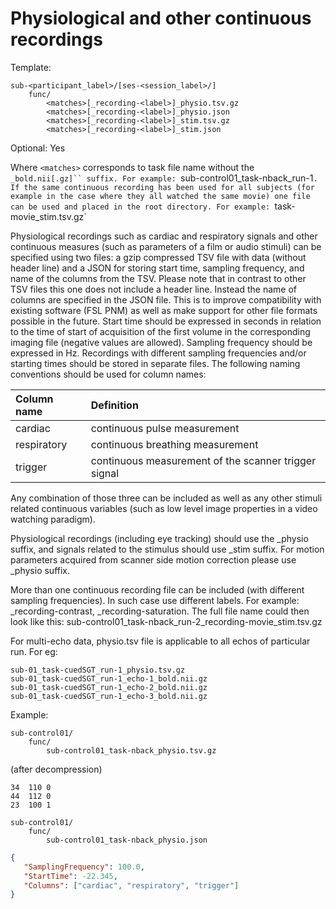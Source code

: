 # Physiological and other continuous recordings

Template:
```
sub-<participant_label>/[ses-<session_label>/]
    func/
        <matches>[_recording-<label>]_physio.tsv.gz
        <matches>[_recording-<label>]_physio.json
        <matches>[_recording-<label>]_stim.tsv.gz
        <matches>[_recording-<label>]_stim.json
```

Optional: Yes

Where ``<matches>`` corresponds to task file name without the `_bold.nii[.gz]`` suffix. For example: `sub-control01_task-nback_run-1`. If the same continuous recording has been used for all subjects (for example in the case where they all watched the same movie) one file can be used and placed in the root directory. For example: `task-movie_stim.tsv.gz`

Physiological recordings such as cardiac and respiratory signals and other continuous measures (such as parameters of a film or audio stimuli) can be specified using two files: a gzip compressed TSV file with data (without header line) and a JSON for storing start time, sampling frequency, and name of the columns from the TSV. Please note that in contrast to other TSV files this one does not include a header line. Instead the name of columns are specified in the JSON file. This is to improve compatibility with existing software (FSL PNM) as well as make support for other file formats possible in the future.  Start time should be expressed in seconds in relation to the time of start of acquisition of the first volume in the corresponding imaging file (negative values are allowed). Sampling frequency should be expressed in Hz. Recordings with different sampling frequencies and/or starting times should be stored in separate files. The following naming conventions should be used for column names:

| Column name | Definition                                           |
|:------------|:-----------------------------------------------------|
| cardiac     | continuous pulse measurement                         |
| respiratory | continuous breathing measurement                     |
| trigger     | continuous measurement of the scanner trigger signal |

Any combination of those three can be included as well as any other stimuli related continuous variables (such as low level image properties in a video watching paradigm).

Physiological recordings (including eye tracking) should use the _physio suffix, and signals related to the stimulus should use _stim suffix. For motion parameters acquired from scanner side motion correction please use _physio suffix.

More than one continuous recording file can be included (with different sampling frequencies). In such case use different labels. For example: _recording-contrast, _recording-saturation. The full file name could then look like this: sub-control01_task-nback_run-2_recording-movie_stim.tsv.gz

For multi-echo data, physio.tsv file is applicable to all echos of particular run.
For eg:
```
sub-01_task-cuedSGT_run-1_physio.tsv.gz
sub-01_task-cuedSGT_run-1_echo-1_bold.nii.gz
sub-01_task-cuedSGT_run-1_echo-2_bold.nii.gz
sub-01_task-cuedSGT_run-1_echo-3_bold.nii.gz
```

Example:
```
sub-control01/
    func/
        sub-control01_task-nback_physio.tsv.gz
```
(after decompression)
```
34  110 0
44  112 0
23  100 1
```
```
sub-control01/
    func/
        sub-control01_task-nback_physio.json
```
```JSON
{
   "SamplingFrequency": 100.0,
   "StartTime": -22.345,
   "Columns": ["cardiac", "respiratory", "trigger"]
}
```
